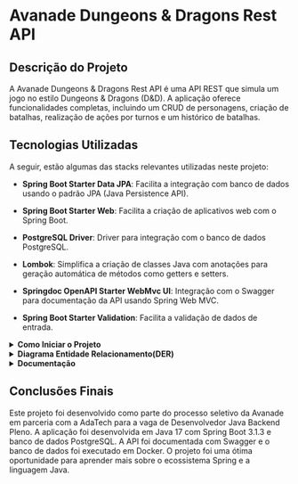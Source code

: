 # Avanade Dungeons & Dragons Rest API

## Descrição do Projeto

A Avanade Dungeons & Dragons Rest API é uma API REST que simula um jogo no estilo Dungeons & Dragons (D&D). A aplicação
oferece funcionalidades completas, incluindo um CRUD de personagens, criação de batalhas, realização de ações por turnos
e um histórico de batalhas.

## Tecnologias Utilizadas

A seguir, estão algumas das stacks relevantes utilizadas neste projeto:

- **Spring Boot Starter Data JPA**: Facilita a integração com banco de dados usando o padrão JPA (Java Persistence API).

- **Spring Boot Starter Web**: Facilita a criação de aplicativos web com o Spring Boot.

- **PostgreSQL Driver**: Driver para integração com o banco de dados PostgreSQL.

- **Lombok**: Simplifica a criação de classes Java com anotações para geração automática de métodos como getters e
  setters.

- **Springdoc OpenAPI Starter WebMvc UI**: Integração com o Swagger para documentação da API usando Spring Web MVC.

- **Spring Boot Starter Validation**: Facilita a validação de dados de entrada.

<details>
<summary><b>Como Iniciar o Projeto</b></summary>

Siga os passos abaixo para executar o projeto localmente:

1. Clone este repositório:

   ```bash
   git clone git@github.com:vinicius-shk/Avanade-DungeonsAndDragons-RestAPI.git
   ```

2. Abra o projeto em sua IDE de preferência.

3. Atualize as dependências do Maven.

4. No terminal, navegue até a raiz do projeto e execute o seguinte comando para iniciar o banco de dados em Docker:

   ```bash
   docker-compose up -d
   ```

   Isso inicializará o banco de dados em um contêiner Docker.
5. Inicie o projeto em sua IDE de preferência.

</details>

<details>
<summary><b>Diagrama Entidade Relacionamento(DER)</b></summary>

![DER-Avanade-Rpg](https://github.com/vinicius-shk/Avanade-DungeonsAndDragons-RestAPI/assets/102389527/9d9c9695-e779-4529-86d7-5b92c38095dd)

</details>

<details>
<summary><b>Documentação</b></summary>

A documentação da API pode ser acessada pelo link [Documentação da API](http://localhost:8080/swagger-ui/index.html)
após iniciar o projeto localmente.

</details>

## Conclusões Finais

Este projeto foi desenvolvido como parte do processo seletivo da Avanade em parceria com a AdaTech para a vaga de
Desenvolvedor Java Backend Pleno. A aplicação foi desenvolvida em Java 17 com Spring Boot 3.1.3 e banco de dados PostgreSQL. A API foi documentada com
Swagger e o banco de dados foi executado em Docker. O projeto foi uma ótima oportunidade para aprender mais sobre o ecossistema Spring e a linguagem Java.

